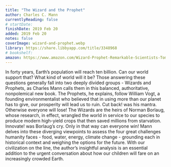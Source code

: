 ```yaml
---
title: "The Wizard and the Prophet"
author: Charles C. Mann
currentlyReading: false
# startDate:
finishDate: 2019 Feb 20
added: 2019 Feb 20
notes: false
coverImage: wizard-and-prophet.webp
library: https://share.libbyapp.com/title/3348968
# bookshelf:
amazon: https://www.amazon.com/Wizard-Prophet-Remarkable-Scientists-Tomorrows/dp/0307961699
---
```


In forty years, Earth’s population will reach ten billion. Can our world support that? What kind of world will it be? Those answering these questions generally fall into two deeply divided groups - Wizards and Prophets, as Charles Mann calls them in this balanced, authoritative, nonpolemical new book. The Prophets, he explains, follow William Vogt, a founding environmentalist who believed that in using more than our planet has to give, our prosperity will lead us to ruin. Cut back! was his mantra. Otherwise everyone will lose! The Wizards are the heirs of Norman Borlaug, whose research, in effect, wrangled the world in service to our species to produce modern high-yield crops that then saved millions from starvation. Innovate! was Borlaug’s cry. Only in that way can everyone win! Mann delves into these diverging viewpoints to assess the four great challenges humanity faces - food, water, energy, climate change - grounding each in historical context and weighing the options for the future. With our civilization on the line, the author’s insightful analysis is an essential addition to the urgent conversation about how our children will fare on an increasingly crowded Earth.  
